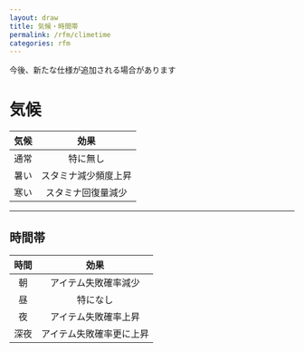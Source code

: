 ```yaml
---
layout: draw
title: 気候・時間帯
permalink: /rfm/climetime
categories: rfm
---
```

<p class="alert alert-info">今後、新たな仕様が追加される場合があります</p>


# 気候　　
| 気候 | 効果 |
| :-----------: |:-------------:|
| 通常 | 特に無し |
| 暑い | スタミナ減少頻度上昇 |
| 寒い | スタミナ回復量減少 |  
  
----------------------------------------


## 時間帯 

| 時間 | 効果 |
| :-----------: |:---------------:|
| 朝 | アイテム失敗確率減少 |
| 昼 | 特になし |
| 夜 | アイテム失敗確率上昇 |
| 深夜 | アイテム失敗確率更に上昇 |


